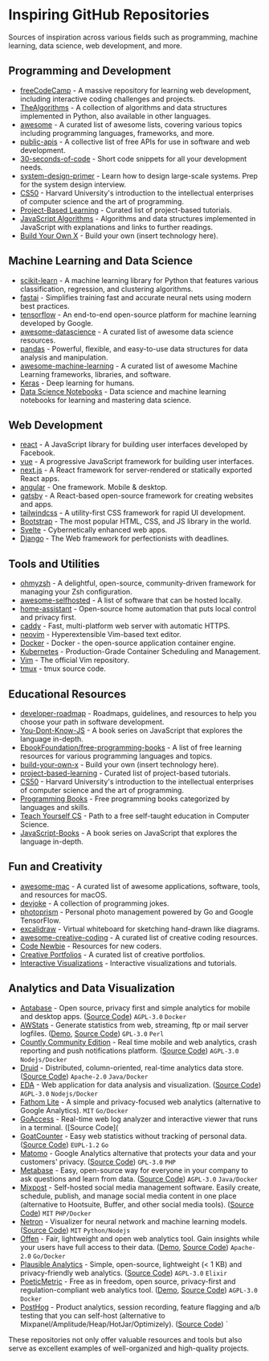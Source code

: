 


# Inspiring GitHub Repositories

Sources of inspiration across various fields such as programming, machine learning, data science, web development, and more.

## Programming and Development
- [freeCodeCamp](https://github.com/freeCodeCamp/freeCodeCamp) - A massive repository for learning web development, including interactive coding challenges and projects.
- [TheAlgorithms](https://github.com/TheAlgorithms/Python) - A collection of algorithms and data structures implemented in Python, also available in other languages.
- [awesome](https://github.com/sindresorhus/awesome) - A curated list of awesome lists, covering various topics including programming languages, frameworks, and more.
- [public-apis](https://github.com/public-apis/public-apis) - A collective list of free APIs for use in software and web development.
- [30-seconds-of-code](https://github.com/30-seconds/30-seconds-of-code) - Short code snippets for all your development needs.
- [system-design-primer](https://github.com/donnemartin/system-design-primer) - Learn how to design large-scale systems. Prep for the system design interview.
- [CS50](https://github.com/cs50) - Harvard University's introduction to the intellectual enterprises of computer science and the art of programming.
- [Project-Based Learning](https://github.com/practical-tutorials/project-based-learning) - Curated list of project-based tutorials.
- [JavaScript Algorithms](https://github.com/trekhleb/javascript-algorithms) - Algorithms and data structures implemented in JavaScript with explanations and links to further readings.
- [Build Your Own X](https://github.com/codecrafters-io/build-your-own-x) - Build your own (insert technology here).

## Machine Learning and Data Science
- [scikit-learn](https://github.com/scikit-learn/scikit-learn) - A machine learning library for Python that features various classification, regression, and clustering algorithms.
- [fastai](https://github.com/fastai/fastai) - Simplifies training fast and accurate neural nets using modern best practices.
- [tensorflow](https://github.com/tensorflow/tensorflow) - An end-to-end open-source platform for machine learning developed by Google.
- [awesome-datascience](https://github.com/academic/awesome-datascience) - A curated list of awesome data science resources.
- [pandas](https://github.com/pandas-dev/pandas) - Powerful, flexible, and easy-to-use data structures for data analysis and manipulation.
- [awesome-machine-learning](https://github.com/josephmisiti/awesome-machine-learning) - A curated list of awesome Machine Learning frameworks, libraries, and software.
- [Keras](https://github.com/keras-team/keras) - Deep learning for humans.
- [Data Science Notebooks](https://github.com/donnemartin/data-science-ipython-notebooks) - Data science and machine learning notebooks for learning and mastering data science.

## Web Development
- [react](https://github.com/facebook/react) - A JavaScript library for building user interfaces developed by Facebook.
- [vue](https://github.com/vuejs/vue) - A progressive JavaScript framework for building user interfaces.
- [next.js](https://github.com/vercel/next.js) - A React framework for server-rendered or statically exported React apps.
- [angular](https://github.com/angular/angular) - One framework. Mobile & desktop.
- [gatsby](https://github.com/gatsbyjs/gatsby) - A React-based open-source framework for creating websites and apps.
- [tailwindcss](https://github.com/tailwindlabs/tailwindcss) - A utility-first CSS framework for rapid UI development.
- [Bootstrap](https://github.com/twbs/bootstrap) - The most popular HTML, CSS, and JS library in the world.
- [Svelte](https://github.com/sveltejs/svelte) - Cybernetically enhanced web apps.
- [Django](https://github.com/django/django) - The Web framework for perfectionists with deadlines.

## Tools and Utilities
- [ohmyzsh](https://github.com/ohmyzsh/ohmyzsh) - A delightful, open-source, community-driven framework for managing your Zsh configuration.
- [awesome-selfhosted](https://github.com/awesome-selfhosted/awesome-selfhosted) - A list of software that can be hosted locally.
- [home-assistant](https://github.com/home-assistant/core) - Open-source home automation that puts local control and privacy first.
- [caddy](https://github.com/caddyserver/caddy) - Fast, multi-platform web server with automatic HTTPS.
- [neovim](https://github.com/neovim/neovim) - Hyperextensible Vim-based text editor.
- [Docker](https://github.com/docker/docker-ce) - Docker - the open-source application container engine.
- [Kubernetes](https://github.com/kubernetes/kubernetes) - Production-Grade Container Scheduling and Management.
- [Vim](https://github.com/vim/vim) - The official Vim repository.
- [tmux](https://github.com/tmux/tmux) - tmux source code.

## Educational Resources
- [developer-roadmap](https://github.com/kamranahmedse/developer-roadmap) - Roadmaps, guidelines, and resources to help you choose your path in software development.
- [You-Dont-Know-JS](https://github.com/getify/You-Dont-Know-JS) - A book series on JavaScript that explores the language in-depth.
- [EbookFoundation/free-programming-books](https://github.com/EbookFoundation/free-programming-books) - A list of free learning resources for various programming languages and topics.
- [build-your-own-x](https://github.com/codecrafters-io/build-your-own-x) - Build your own (insert technology here).
- [project-based-learning](https://github.com/practical-tutorials/project-based-learning) - Curated list of project-based tutorials.
- [CS50](https://github.com/cs50) - Harvard University's introduction to the intellectual enterprises of computer science and the art of programming.
- [Programming Books](https://github.com/EbookFoundation/free-programming-books) - Free programming books categorized by languages and skills.
- [Teach Yourself CS](https://github.com/ossu/computer-science) - Path to a free self-taught education in Computer Science.
- [JavaScript-Books](https://github.com/getify/You-Dont-Know-JS) - A book series on JavaScript that explores the language in-depth.

## Fun and Creativity
- [awesome-mac](https://github.com/jaywcjlove/awesome-mac) - A curated list of awesome applications, software, tools, and resources for macOS.
- [devjoke](https://github.com/shrutikapoor08/devjoke) - A collection of programming jokes.
- [photoprism](https://github.com/photoprism/photoprism) - Personal photo management powered by Go and Google TensorFlow.
- [excalidraw](https://github.com/excalidraw/excalidraw) - Virtual whiteboard for sketching hand-drawn like diagrams.
- [awesome-creative-coding](https://github.com/terkelg/awesome-creative-coding) - A curated list of creative coding resources.
- [Code Newbie](https://github.com/Michael0x2a/curated-programming-resources) - Resources for new coders.
- [Creative Portfolios](https://github.com/iRaul/creative-portfolios) - A curated list of creative portfolios.
- [Interactive Visualizations](https://github.com/curran/data) - Interactive visualizations and tutorials.

## Analytics and Data Visualization
- [Aptabase](https://aptabase.com/) - Open source, privacy first and simple analytics for mobile and desktop apps. ([Source Code](https://github.com/aptabase/aptabase)) `AGPL-3.0` `Docker`
- [AWStats](http://www.awstats.org/) - Generate statistics from web, streaming, ftp or mail server logfiles. ([Demo](https://www.awstats.org/#DEMO), [Source Code](https://github.com/eldy/awstats)) `GPL-3.0` `Perl`
- [Countly Community Edition](https://count.ly) - Real time mobile and web analytics, crash reporting and push notifications platform. ([Source Code](https://github.com/countly)) `AGPL-3.0` `Nodejs/Docker`
- [Druid](http://druid.io/) - Distributed, column-oriented, real-time analytics data store. ([Source Code](https://github.com/apache/druid)) `Apache-2.0` `Java/Docker`
- [EDA](https://eda.jortilles.com/en/jortilles-english/) - Web application for data analysis and visualization. ([Source Code](https://github.com/jortilles/EDA)) `AGPL-3.0` `Nodejs/Docker`
- [Fathom Lite](https://github.com/usefathom/fathom) - A simple and privacy-focused web analytics (alternative to Google Analytics). `MIT` `Go/Docker`
- [GoAccess](http://goaccess.io/) - Real-time web log analyzer and interactive viewer that runs in a terminal. ([Source Code](
- [GoatCounter](https://www.goatcounter.com) - Easy web statistics without tracking of personal data. ([Source Code](https://github.com/arp242/goatcounter)) `EUPL-1.2` `Go`
- [Matomo](https://matomo.org/) - Google Analytics alternative that protects your data and your customers' privacy. ([Source Code](https://github.com/matomo-org/matomo)) `GPL-3.0` `PHP`
- [Metabase](https://metabase.com/) - Easy, open-source way for everyone in your company to ask questions and learn from data. ([Source Code](https://github.com/metabase/metabase)) `AGPL-3.0` `Java/Docker`
- [Mixpost](https://mixpost.app/) - Self-hosted social media management software. Easily create, schedule, publish, and manage social media content in one place (alternative to Hootsuite, Buffer, and other social media tools). ([Source Code](https://github.com/inovector/MixpostApp)) `MIT` `PHP/Docker`
- [Netron](https://netron.app/) - Visualizer for neural network and machine learning models. ([Source Code](https://github.com/lutzroeder/netron)) `MIT` `Python/Nodejs`
- [Offen](https://www.offen.dev/) - Fair, lightweight and open web analytics tool. Gain insights while your users have full access to their data. ([Demo](https://www.offen.dev/try-demo/), [Source Code](https://github.com/offen/offen)) `Apache-2.0` `Go/Docker`
- [Plausible Analytics](https://plausible.io/) - Simple, open-source, lightweight (< 1 KB) and privacy-friendly web analytics. ([Source Code](https://github.com/plausible/analytics/)) `AGPL-3.0` `Elixir`
- [PoeticMetric](https://www.poeticmetric.com) - Free as in freedom, open source, privacy-first and regulation-compliant web analytics tool. ([Demo](https://www.poeticmetric.com/s?d=www.poeticmetric.com), [Source Code](https://github.com/th0th/poeticmetric)) `AGPL-3.0` `Docker`
- [PostHog](https://posthog.com) - Product analytics, session recording, feature flagging and a/b testing that you can self-host (alternative to Mixpanel/Amplitude/Heap/HotJar/Optimizely). ([Source Code](https://github.com/posthog/posthog)) `


These repositories not only offer valuable resources and tools but also serve as excellent examples of well-organized and high-quality projects. 

